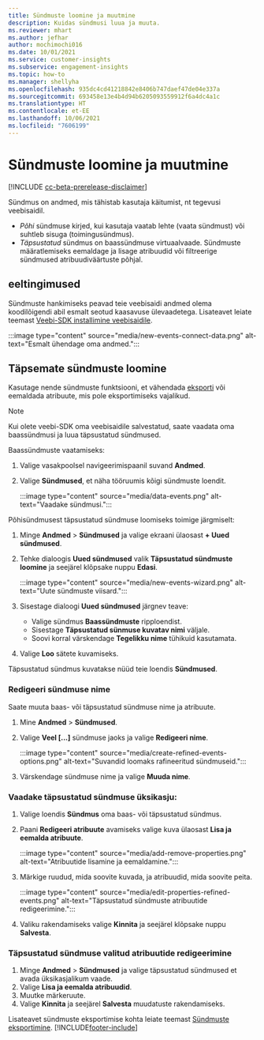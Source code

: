 ```yaml
---
title: Sündmuste loomine ja muutmine
description: Kuidas sündmusi luua ja muuta.
ms.reviewer: mhart
ms.author: jefhar
author: mochimochi016
ms.date: 10/01/2021
ms.service: customer-insights
ms.subservice: engagement-insights
ms.topic: how-to
ms.manager: shellyha
ms.openlocfilehash: 935dc4cd41218842e8406b747daef47de04e337a
ms.sourcegitcommit: 693458e13e4b4d94b6205093559912f6a4dc4a1c
ms.translationtype: HT
ms.contentlocale: et-EE
ms.lasthandoff: 10/06/2021
ms.locfileid: "7606199"
---
```

# <a name="create-and-modify-events"></a>Sündmuste loomine ja muutmine

[!INCLUDE [cc-beta-prerelease-disclaimer](includes/cc-beta-prerelease-disclaimer.md)]

Sündmus on andmed, mis tähistab kasutaja käitumist, nt tegevusi veebisaidil.

- *Põhi* sündmuse kirjed, kui kasutaja vaatab lehte (vaata sündmust) või suhtleb sisuga (toimingusündmus).
- *Täpsustatud* sündmus on baassündmuse virtuaalvaade. Sündmuste määratlemiseks eemaldage ja lisage atribuudid või filtreerige sündmused atribuudiväärtuste põhjal.

## <a name="prerequisites"></a>eeltingimused

Sündmuste hankimiseks peavad teie veebisaidi andmed olema koodilõigendi abil esmalt seotud kaasavuse ülevaadetega. Lisateavet leiate teemast [Veebi-SDK installimine veebisaidile](instrument-website.md).

 :::image type="content" source="media/new-events-connect-data.png" alt-text="Esmalt ühendage oma andmed.":::

## <a name="create-refined-events"></a>Täpsemate sündmuste loomine

Kasutage nende sündmuste funktsiooni, et vähendada [eksporti](export-events.md) või eemaldada atribuute, mis pole eksportimiseks vajalikud.

> [!NOTE]
> Kui olete veebi-SDK oma veebisaidile salvestatud, saate vaadata oma baassündmusi ja luua täpsustatud sündmused. 

Baassündmuste vaatamiseks:

1. Valige vasakpoolsel navigeerimispaanil suvand **Andmed**.

1. Valige **Sündmused**, et näha tööruumis kõigi sündmuste loendit.

    :::image type="content" source="media/data-events.png" alt-text="Vaadake sündmusi.":::

Põhisündmusest täpsustatud sündmuse loomiseks toimige järgmiselt: 

1. Minge **Andmed** > **Sündmused** ja valige ekraani ülaosast **+ Uued sündmused**.

1. Tehke dialoogis **Uued sündmused** valik **Täpsustatud sündmuste loomine** ja seejärel klõpsake nuppu **Edasi**.
   
     :::image type="content" source="media/new-events-wizard.png" alt-text="Uute sündmuste viisard.":::
     
1. Sisestage dialoogi **Uued sündmused** järgnev teave:

   - Valige sündmus **Baassündmuste** ripploendist.
   - Sisestage **Täpsustatud sünmuse kuvatav nimi** väljale.
   - Soovi korral värskendage **Tegelikku nime** tühikuid kasutamata.

1. Valige **Loo** sätete kuvamiseks.

Täpsustatud sündmus kuvatakse nüüd teie loendis **Sündmused**.

### <a name="edit-event-name"></a>Redigeeri sündmuse nime

Saate muuta baas- või täpsustatud sündmuse nime ja atribuute.

1. Mine **Andmed** > **Sündmused**. 

1. Valige **Veel [...]** sündmuse jaoks ja valige **Redigeeri nime**.
    
     :::image type="content" source="media/create-refined-events-options.png" alt-text="Suvandid loomaks rafineeritud sündmuseid.":::

3. Värskendage sündmuse nime ja valige **Muuda nime**.

### <a name="view-the-details-of-a-refined-event"></a>Vaadake täpsustatud sündmuse üksikasju:

1. Valige loendis **Sündmus** oma baas- või täpsustatud sündmus. 

1. Paani **Redigeeri atribuute** avamiseks valige kuva ülaosast **Lisa ja eemalda atribuute**. 

     :::image type="content" source="media/add-remove-properties.png" alt-text="Atribuutide lisamine ja eemaldamine.":::

1. Märkige ruudud, mida soovite kuvada, ja atribuudid, mida soovite peita. 

   :::image type="content" source="media/edit-properties-refined-events.png" alt-text="Täpsustatud sündmuste atribuutide redigeerimine.":::

1. Valiku rakendamiseks valige **Kinnita** ja seejärel klõpsake nuppu **Salvesta**.


### <a name="edit-selected-properties-for-a-refined-event"></a>Täpsustatud sündmuse valitud atribuutide redigeerimine

1. Minge **Andmed** > **Sündmused** ja valige täpsustatud sündmused et avada üksikasjalikum vaade.
1. Valige **Lisa ja eemalda atribuudid**. 
1. Muutke märkeruute.
1. Valige **Kinnita** ja seejärel **Salvesta** muudatuste rakendamiseks.

Lisateavet sündmuste eksportimise kohta leiate teemast [Sündmuste eksportimine](export-events.md).
[!INCLUDE[footer-include](../includes/footer-banner.md)]
